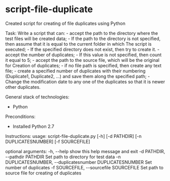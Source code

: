 # script-file-duplicate
Created script for creating of file duplicates using Python

Task:
Write a script that can:
    - accept the path to the directory where the test files will be created
data;
    - If the path to the directory is not specified, then assume that it is equal to the current folder in which
The script is executed;
    - If the specified directory does not exist, then try to create it.
    - accept the number of duplicates;
    - If this value is not specified, then count it equal to 5;
    - accept the path to the source file, which will be the original for
Creation of duplicates;
    - if no file path is specified, then create any text file;
    - create a specified number of duplicates with their numbering (Duplicate1,
Duplicate2, ...) and save them along the specified path;
    - Change the modification date to any one of the duplicates so that it is newer other duplicates.


General stack of technologies: 
- Python

Preconditions:
-	Installed Python 2.7

Instructions:
usage: script-file-duplicate.py [-h] [-d PATHDIR] [-n DUPLICATESNUMBER]
                                [-f SOURCEFILE]

optional arguments:
  -h, --help            show this help message and exit
  -d PATHDIR, --pathdir PATHDIR
                        Set path to directory for test data
  -n DUPLICATESNUMBER, --duplicatesnumber DUPLICATESNUMBER
                        Set number of duplicates
  -f SOURCEFILE, --sourcefile SOURCEFILE
                        Set path to source file for creating of duplicates
